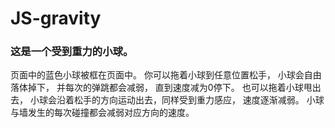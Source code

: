 # JS-gravity

### 这是一个受到重力的小球。

页面中的蓝色小球被框在页面中。
你可以拖着小球到任意位置松手， 小球会自由落体掉下， 并每次的弹跳都会减弱， 直到速度减为0停下。
也可以拖着小球甩出去， 小球会沿着松手的方向运动出去，同样受到重力感应，  速度逐渐减弱。
小球与墙发生的每次碰撞都会减弱对应方向的速度。
